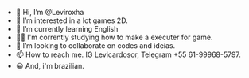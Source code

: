 - 👋 Hi, I’m @Leviroxha
- 👀 I’m interested in a lot games 2D.
- 🌱 I’m currently learning English
- 👨‍💻 I'm corrently studying how to make a executer for game.  
- 💞️ I’m looking to collaborate on codes and ideias.
- 📫 How to reach me. IG Levicardosor, Telegram +55 61-99968-5797.
- 😀 And, i'm brazilian.

<!---
Leviroxha/Leviroxha is a ✨ special ✨ repository because its `README.md` (this file) appears on your GitHub profile.
You can click the Preview link to take a look at your changes.
--->
